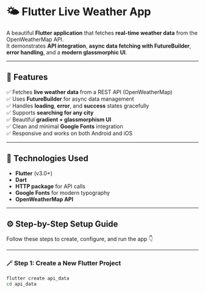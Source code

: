 # 🌤️ Flutter Live Weather App

A beautiful **Flutter application** that fetches **real-time weather data** from the OpenWeatherMap API.  
It demonstrates **API integration**, **async data fetching with FutureBuilder**, **error handling**, and a **modern glassmorphic UI**.

---

## 🚀 Features

✅ Fetches **live weather data** from a REST API (OpenWeatherMap)  
✅ Uses **FutureBuilder** for async data management  
✅ Handles **loading**, **error**, and **success** states gracefully  
✅ Supports **searching for any city**  
✅ Beautiful **gradient + glassmorphism UI**  
✅ Clean and minimal **Google Fonts** integration  
✅ Responsive and works on both Android and iOS  

---

## 🧩 Technologies Used

- **Flutter** (v3.0+)
- **Dart**
- **HTTP package** for API calls
- **Google Fonts** for modern typography
- **OpenWeatherMap API**

---

## ⚙️ Step-by-Step Setup Guide

Follow these steps to create, configure, and run the app 👇  

---

### 🪄 Step 1: Create a New Flutter Project
```bash
flutter create api_data
cd api_data
